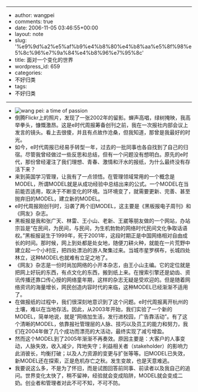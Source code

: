 - --
- author: wangpei
- comments: true
- date: 2006-11-05 03:46:55+00:00
- layout: note
- slug: '%e9%9d%a2%e5%af%b9%e4%b8%80%e4%b8%aa%e5%8f%98%e5%8c%96%e7%9a%84%e4%b8%96%e7%95%8c'
- title: 面对一个变化的世界
- wordpress_id: 659
- categories:
- 不好归类
- tags:
- 不好归类
- --
- ![wang pei: a time of passion](http://static.flickr.com/9/68957080_f5196b4bf9_m.jpg)
- 倒腾Flickr上的照片，发现了一张2002年的留影。蝉声高唱，绿树掩映，我高举拳头，慷慨激昂。这是e时代周报筹备创刊之前，我在一次报社内部会议上发言的镜头。看上去很傻，并且有点故作沧桑，但我知道，那曾是我最好的时光。
- 如今，e时代周报已经易手转型一年，过去的一批同事也各自找到了自己的归宿。尽管我曾经做过一些反思和总结，但有一个问题没有想明白。原先的e时代，那份曾经灌注了我们理想、青春、激情和汗水的报纸，为什么最终没有存活下来？
- 来到英国学习管理，让我有了一点领悟。在管理领域常用的一个概念是MODEL，所谓MODEL就是从成功经验中总结出来的公式。一个MODEL在当前能否适用，取决于不断变化的环境。当环境变了，就需要更新、完善、甚至抛弃旧的MODEL，建立新的MODEL。
- e时代周报刚创刊时，沿袭了两个旧MODEL，这主要是《黑板报电子周刊》和《网友》杂志。
- 黑板报是我和张广天、林雷、王小山、老新、王崴等朋友做的一个网站，办站宗旨是“在民间，为民间，与民间，为生机勃勃的网络时代民间文化争取话语权。”黑板报诞生于1999年，死于2001年，这段时期正是中国网络相对自由成长的时间。那时候，网上到处都是处女地，随便刀耕火种，就能在一片荒野中建立起一个小村庄，把四处漂泊的游人聚集过来。当城市星罗棋布，长城四处林立，这种MODEL也就难有立足之地了。
- 《网友》杂志是一份时尚加网络的小开本杂志，由王小山主编。它的定位就是把网上好玩的东西，有点文化的东西，搬到纸上来。在搜索引擎还是幼齿、资讯传播还靠口传心授的网络童年期，这样的杂志无疑是受欢迎的。但是随着网络资讯的海量增长，网民创造内容时代的来临，这种MODEL已经渐渐不适用了。
- 在做报纸的过程中，我们很深刻地意识到了这个问题。e时代周报离开杭州的土壤，难以在当地存活。因此，从2003年开始，我们实验了一个新的MODEL，简单地说，就是“网络加生活，发行进校园，广告靠活动”。有了这个清晰的MODEL，依靠报社管理层的人脉、技巧以及员工的能力和努力，我们在2004年做了几个成功而漂亮的大活动，最终实现了减亏增盈。
- 然而这个MODEL到了2005年渐渐不再奏效。原因主要是：大客户的人事变动，人脉失效，收入减少，阵地失守；利益相关者（stakeholder）的影响力此消彼长，均衡打破；以及人力资源的变更与扩张等等。旧MODEL已失效，新MODEL还在探索，正是危机存亡之秋。发生变故，也是天意难逃。
- 我要说这么多，不是为了怀旧，而是试图回答前同事、前读者以及我自己的追问。世界变化太快了，稍不留神，经验就会变成陷阱，MODEL就会变成二奶。创业者和管理者对此不可不知，不可不防。
